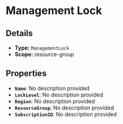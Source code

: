 # Management Lock

## Details

- **Type:** `ManagementLock`
- **Scope:** resource-group

## Properties

- **`Name`**: No description provided
- **`LockLevel`**: No description provided
- **`Region`**: No description provided
- **`ResourceGroup`**: No description provided
- **`SubscriptionID`**: No description provided
